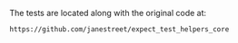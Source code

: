 The tests are located along with the original code at:

    https://github.com/janestreet/expect_test_helpers_core
